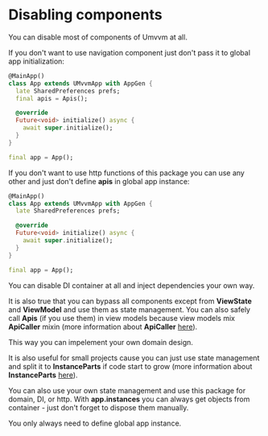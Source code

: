 # Disabling components

You can disable most of components of Umvvm at all.

If you don't want to use navigation component just don't pass it to global app initialization:

```dart
@MainApp()
class App extends UMvvmApp with AppGen {
  late SharedPreferences prefs;
  final apis = Apis();

  @override
  Future<void> initialize() async {
    await super.initialize();
  }
}

final app = App();
```

If you don't want to use http functions of this package you can use any other and just don't define <b>apis</b> in global app instance:

```dart
@MainApp()
class App extends UMvvmApp with AppGen {
  late SharedPreferences prefs;

  @override
  Future<void> initialize() async {
    await super.initialize();
  }
}

final app = App();
```

You can disable DI container at all and inject dependencies your own way.

It is also true that you can bypass all components except from <b>ViewState</b> and <b>ViewModel</b> and use them as state management.
You can also safely call <b>Apis</b> (if you use them) in view models because view models mix <b>ApiCaller</b> mixin (more information about <b>ApiCaller</b> [here](./custom_instances.md)).

This way you can impelement your own domain design.

It is also useful for small projects cause you can just use state management and split it to <b>InstanceParts</b> if code start to grow (more information about <b>InstanceParts</b> [here](./instance_part.md)).

You can also use your own state management and use this package for domain, DI, or http. With <b>app.instances</b> you can always get objects from container - just don't forget to dispose them manually.

You only always need to define global app instance.
